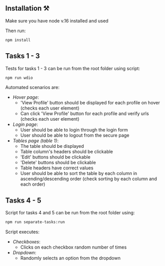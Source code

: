 ## Installation ⚒️
Make sure you have node v.16 installed and used

Then run: 
```bash
npm install
```


## Tasks 1 - 3
Tests for tasks 1 - 3 can be run from the root folder using script:

```bash
npm run wdio
```

Automated scenarios are:
- _Hover page_:
    - 'View Profile' button should be displayed for each profile on hover (checks each user element)
    - Can click 'View Profile' button for each profile and verify urls (checks each user element)
- _Login page_:
    - User should be able to login through the login form
    - User should be able to logout from the secure page
- _Tables page (table 1)_:
    - The table should be displayed
    - Table column's headers should be clickable
    - 'Edit' buttons should be clickable
    - 'Delete' buttons should be clickable
    - Table headers have correct values
    - User should be able to sort the table by each column in ascending/descending order (check sorting by each column and each order)
    

## Tasks 4 - 5
Script for tasks 4 and 5 can be run from the root folder using:

```bash
npm run separate-tasks:run
```

Script executes:
- _Checkboxes_:
    - Clicks on each checkbox random number of times
- _Dropdown_:
    - Randomly selects an option from the dropdown